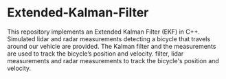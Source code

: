 # Extended-Kalman-Filter
This repository implements an Extended Kalman Filter (EKF) in C++. Simulated lidar and radar measurements detecting a bicycle that travels around our vehicle are provided. The Kalman filter and the measurements are used to track the bicycle’s position and velocity. filter, lidar measurements and radar measurements to track the bicycle's position and velocity.
